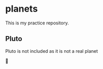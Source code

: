 # planets

This is my practice repository.

## Pluto

Pluto is not included as it is not a real planet

:tada:
